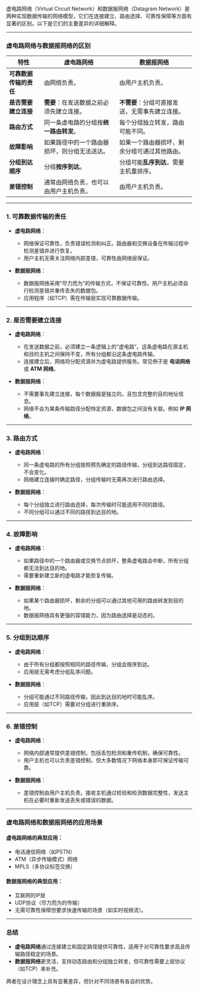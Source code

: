 虚电路网络（Virtual Circuit Network）和数据报网络（Datagram Network）是两种实现数据传输的网络模型，它们在连接建立、路由选择、可靠性保障等方面有显著的区别。以下是它们的主要差异的详细解释。

---

### **虚电路网络与数据报网络的区别**

| 特性                     | **虚电路网络**                            | **数据报网络**                            |
|--------------------------|--------------------------------------------|--------------------------------------------|
| **可靠数据传输的责任**    | 由网络负责。                             | 由用户主机负责。                           |
| **是否需要建立连接**      | **需要**：在发送数据之前必须先建立连接。    | **不需要**：分组可直接发送，无需事先建立连接。 |
| **路由方式**              | 同一条虚电路的分组按**统一路由转发**。      | 每个分组独立转发，路由可能不同。            |
| **故障影响**              | 如果路径中的一个路由器损坏，则分组无法送达。 | 如果一个路由器损坏，剩余分组可通过其他路由。 |
| **分组到达顺序**          | 分组**按序到达**。                         | 分组可能**乱序到达**，需要主机重排序。       |
| **差错控制**              | 通常由网络负责，也可以由用户主机负责。      | 由用户主机负责。                           |

---

### **1. 可靠数据传输的责任**

- **虚电路网络**：
  - 网络保证可靠性，负责错误检测和纠正。路由器和交换设备在传输过程中检测差错并进行恢复。
  - 用户主机无需关注网络内部差错，可靠性由网络层保证。

- **数据报网络**：
  - 数据报网络采用“尽力而为”的传输方式，不保证可靠性。用户主机必须自行检测差错并重传丢失的数据包。
  - 应用程序（如TCP）需在传输层实现可靠数据传输。

---

### **2. 是否需要建立连接**

- **虚电路网络**：
  - 在发送数据之前，必须建立一条逻辑上的“虚电路”。这条虚电路在源主机和目的主机之间保持不变，所有分组都沿这条虚电路传输。
  - 连接建立后，网络将分配资源并为虚电路提供服务。常见例子是 **电话网络** 或 **ATM 网络**。

- **数据报网络**：
  - 不需要事先建立连接，每个数据报是独立的，且包含完整的目的地址信息。
  - 网络不会为某条传输路径分配特定资源，数据包之间没有关联。例如 **IP 网络**。

---

### **3. 路由方式**

- **虚电路网络**：
  - 同一条虚电路的所有分组按照预先确定的路径传输，分组到达路径固定，不会变化。
  - 网络建立连接时确定路径，分组传输时无需再次进行路由选择。

- **数据报网络**：
  - 每个分组独立进行路由选择，每次传输时可能选用不同的路径。
  - 不同分组可以通过不同的路径到达目的地。

---

### **4. 故障影响**

- **虚电路网络**：
  - 如果路径中的一个路由器或交换节点损坏，整条虚电路会中断，所有分组都无法到达目的地。
  - 需要重新建立新的虚电路才能恢复传输。

- **数据报网络**：
  - 如果某个路由器损坏，剩余的分组可以通过其他可用的路由转发到目的地。
  - 数据报网络具有更强的容错能力，因为路由选择是动态的。

---

### **5. 分组到达顺序**

- **虚电路网络**：
  - 由于所有分组都按照相同的路径传输，分组会按序到达。
  - 应用层无需考虑分组乱序问题。

- **数据报网络**：
  - 分组可能通过不同路径传输，因此到达目的地时可能乱序。
  - 应用层（如TCP）需要对分组进行重排序。

---

### **6. 差错控制**

- **虚电路网络**：
  - 网络内部通常提供差错控制，包括丢包检测和重传机制，确保可靠性。
  - 用户主机也可以负责差错控制，但大多数情况下网络本身即可保证传输可靠。

- **数据报网络**：
  - 差错控制由用户主机负责。接收主机通过校验和检测数据完整性，发送主机在必要时重新发送丢失或错误的数据。

---

### **虚电路网络和数据报网络的应用场景**

#### **虚电路网络的典型应用**：
- 电话通信网络（如PSTN）
- ATM（异步传输模式）网络
- MPLS（多协议标签交换）

#### **数据报网络的典型应用**：
- 互联网的IP层
- UDP协议（尽力而为的传输）
- 无需可靠性保障但要求快速传输的场景（如实时视频流）。

---

### **总结**

- **虚电路网络**通过连接建立和固定路径提供可靠性，适用于对可靠性要求高且传输路径稳定的场景。
- **数据报网络**更灵活，支持动态路由和分组独立转发，但可靠性需要上层协议（如TCP）来补充。

两者在设计理念上具有显著差异，但针对不同场景有各自的优势。
